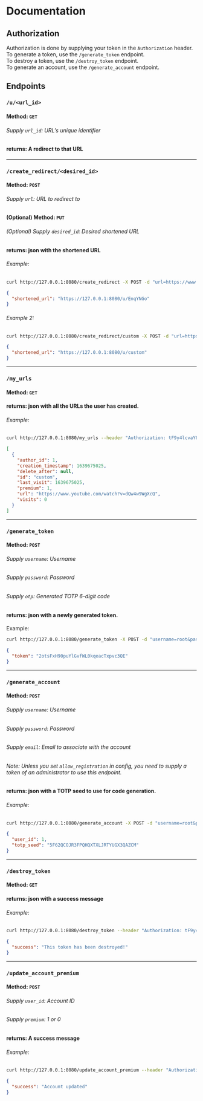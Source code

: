 # Documentation

## Authorization
Authorization is done by supplying your token in the `Authorization` header.  
To generate a token, use the `/generate_token` endpoint.  
To destroy a token, use the `/destroy_token` endpoint.  
To generate an account, use the `/generate_account` endpoint.

## Endpoints

### `/u/<url_id>`
#### Method: `GET`
###### Supply `url_id`: URL's unique identifier
#### returns: A redirect to that URL

---

### `/create_redirect/<desired_id>`
#### Method: `POST` 
###### Supply `url`: URL to redirect to
#### (Optional) Method: `PUT`
###### (Optional) Supply `desired_id`: Desired shortened URL
#### returns: json with the shortened URL

###### Example:
```bash
curl http://127.0.0.1:8080/create_redirect -X POST -d "url=https://www.youtube.com/watch?v=dQw4w9WgXcQ"
```
```json
{
  "shortened_url": "https://127.0.0.1:8080/u/EnqYNGo"
}
```

###### Example 2:
```bash
curl http://127.0.0.1:8080/create_redirect/custom -X POST -d "url=https://www.youtube.com/watch?v=dQw4w9WgXcQ" --header "Authorization: tF9y4lcvaY80FkqxIsL1fE7cnCslfeVe"
```
```json
{
  "shortened_url": "https://127.0.0.1:8080/u/custom"
}
```

---

### `/my_urls`
#### Method: `GET` 
#### returns: json with all the URLs the user has created.

###### Example:
```bash
curl http://127.0.0.1:8080/my_urls --header "Authorization: tF9y4lcvaY80FkqxIsL1fE7cnCslfeVe"
```
```json
[
  {
    "author_id": 1, 
    "creation_timestamp": 1639675025, 
    "delete_after": null, 
    "id": "custom", 
    "last_visit": 1639675025, 
    "premium": 1, 
    "url": "https://www.youtube.com/watch?v=dQw4w9WgXcQ", 
    "visits": 0
  }
]
```

---

### `/generate_token`
#### Method: `POST` 
###### Supply `username`: Username
###### Supply `password`: Password
###### Supply `otp`: Generated TOTP 6-digit code
#### returns: json with a newly generated token.
Example:
```bash
curl http://127.0.0.1:8080/generate_token -X POST -d "username=root&password=1111&otp=350076"
```
```json
{
  "token": "2otsFxH90puYlGvfWL0kqeacTxpvc3QE"
}
```

---

### `/generate_account`
#### Method: `POST` 
###### Supply `username`: Username
###### Supply `password`: Password
###### Supply `email`: Email to associate with the account
###### Note: Unless you set `allow_registration` in config, you need to supply a token of an administrator to use this endpoint.
#### returns: json with a TOTP seed to use for code generation.

###### Example:
```bash
curl http://127.0.0.1:8080/generate_account -X POST -d "username=root&password=1111&email=test"
```
```json
{
  "user_id": 1,
  "totp_seed": "5F62QCOJR3FPQHQXTXLJRTYUGX3QAZCM"
}
```

---

### `/destroy_token`
#### Method: `GET` 
#### returns: json with a success message

###### Example:
```bash
curl http://127.0.0.1:8080/destroy_token --header "Authorization: tF9y4lcvaY80FkqxIsL1fE7cnCslfeVe"
```
```json
{
  "success": "This token has been destroyed!"
}
```

---

### `/update_account_premium`
#### Method: `POST` 
###### Supply `user_id`: Account ID
###### Supply `premium`: 1 or 0
#### returns: A success message

###### Example:
```bash
curl http://127.0.0.1:8080/update_account_premium --header "Authorization: tF9y4lcvaY80FkqxIsL1fE7cnCslfeVe"
```
```json
{
  "success": "Account updated"
}
```
